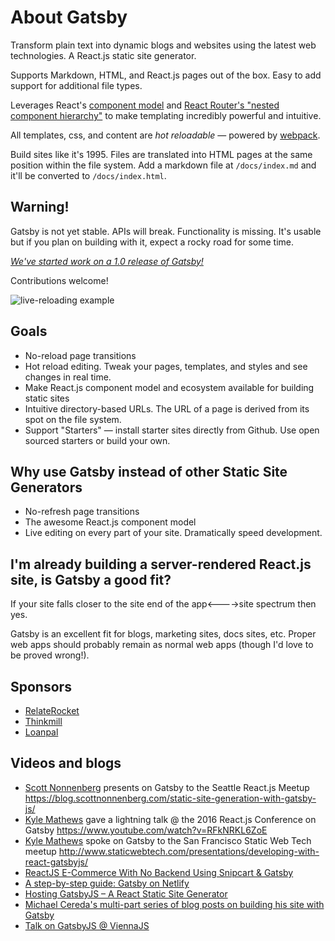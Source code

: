 # About Gatsby

Transform plain text into dynamic blogs and websites using the latest
web technologies. A React.js static site generator.

Supports Markdown, HTML, and React.js pages out of the box. Easy to add
support for additional file types.

Leverages React's [component model](https://facebook.github.io/react/blog/2013/06/05/why-react.html)
and [React Router's "nested component hierarchy"](https://github.com/rackt/react-router/blob/master/docs/Introduction.md)
to make templating incredibly powerful and intuitive.

All templates, css, and content are _hot reloadable_ — powered by
[webpack](https://github.com/webpack/webpack).

Build sites like it's 1995. Files are translated into HTML pages at the
same position within the file system. Add a markdown file at `/docs/index.md` and
it'll be converted to `/docs/index.html`.

## Warning!

Gatsby is not yet stable. APIs will break. Functionality is missing. It's
usable but if you plan on building with it, expect a rocky road for some time.

_[We've started work on a 1.0 release of Gatsby!](https://github.com/gatsbyjs/gatsby/issues/419)_

Contributions welcome!

![live-reloading example](http://zippy.gfycat.com/UltimateWeeklyBarebirdbat.gif)

## Goals

- No-reload page transitions
- Hot reload editing. Tweak your pages, templates, and styles and see changes in
  real time.
- Make React.js component model and ecosystem available for building static sites
- Intuitive directory-based URLs. The URL of a page is derived from its
  spot on the file system.
- Support "Starters" — install starter sites directly from Github. Use open sourced
  starters or build your own.

## Why use Gatsby instead of other Static Site Generators

- No-refresh page transitions
- The awesome React.js component model
- Live editing on every part of your site. Dramatically speed development.

## I'm already building a server-rendered React.js site, is Gatsby a good fit?

If your site falls closer to the site end of the app<---->site spectrum
then yes.

Gatsby is an excellent fit for blogs, marketing sites, docs sites, etc. Proper web
apps should probably remain as normal web apps (though I'd love to be
proved wrong!).

## Sponsors

- [RelateRocket](https://relaterocket.co)
- [Thinkmill](http://thinkmill.com.au/)
- [Loanpal](https://loanpal.com/)

## Videos and blogs

- [Scott Nonnenberg](https://twitter.com/scottnonnenberg) presents on Gatsby to the Seattle React.js Meetup https://blog.scottnonnenberg.com/static-site-generation-with-gatsby-js/
- [Kyle Mathews](https://twitter.com/kylemathews) gave a lightning talk @ the 2016 React.js Conference on Gatsby https://www.youtube.com/watch?v=RFkNRKL6ZoE
- [Kyle Mathews](https://twitter.com/kylemathews) spoke on Gatsby to the San Francisco Static Web Tech meetup http://www.staticwebtech.com/presentations/developing-with-react-gatsbyjs/
- [ReactJS E-Commerce With No Backend Using Snipcart & Gatsby](https://snipcart.com/blog/snipcart-reactjs-static-ecommerce-gatsby)
- [A step-by-step guide: Gatsby on Netlify](https://www.netlify.com/blog/2016/02/24/a-step-by-step-guide-gatsby-on-netlify)
- [Hosting GatsbyJS – A React Static Site Generator](https://www.aerobatic.com/blog/gatsbyjs)
- [Michael Cereda's multi-part series of blog posts on building his site with Gatsby](https://medium.com/@michaelcereda/creating-an-isomorphic-universal-website-with-react-part-1-a905350acba8#.akoo25l6j)
- [Talk on GatsbyJS @ ViennaJS](https://www.youtube.com/watch?v=f0O1nCgqA3E&feature=youtu.be&a)
